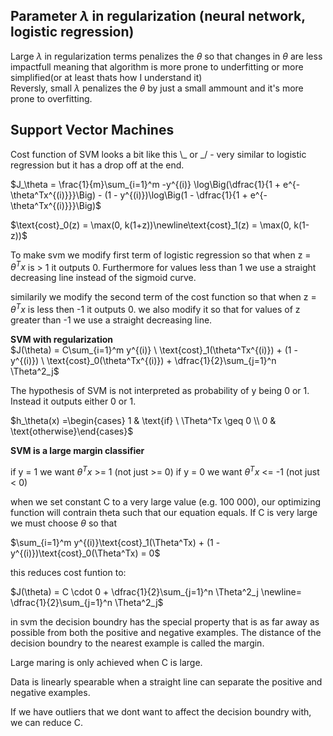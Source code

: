 ## Parameter $\lambda$ in regularization (neural network, logistic regression)
Large $\lambda$ in regularization terms penalizes the $\theta$ so that changes in $\theta$ are less impactfull meaning that algorithm is more prone to underfitting or more simplified(or at least thats how I understand it)\
Reversly, small $\lambda$ penalizes the $\theta$ by just a small ammount and it's more prone to overfitting.

## Support Vector Machines

Cost function of SVM looks a bit like this \\_ or _/ - very similar to logistic regression but it has a drop off at the end.

$J_\theta = \frac{1}{m}\sum_{i=1}^m -y^{(i)} \log\Big(\dfrac{1}{1 + e^{-\theta^Tx^{(i)}}}\Big) - (1 - y^{(i)})\log\Big(1 - \dfrac{1}{1 + e^{-\theta^Tx^{(i)}}}\Big)$

$\text{cost}_0(z) = \max(0, k(1+z))\newline\text{cost}_1(z) = \max(0, k(1-z))$

To make svm we modify  first term of logistic regression so that when z = $\theta^Tx$ is > 1 it outputs 0. Furthermore for values less than 1 we use a straight decreasing line instead of the sigmoid curve.

similarily we modify the second term of the cost function so that when z = $\theta^Tx$ is less then -1 it outputs 0. we also modify it so that for values of z greater than -1 we use a straight decreasing line.

**SVM with regularization**<br>
$J(\theta) = C\sum_{i=1}^m y^{(i)} \ \text{cost}_1(\theta^Tx^{(i)}) + (1 - y^{(i)}) \ \text{cost}_0(\theta^Tx^{(i)}) + \dfrac{1}{2}\sum_{j=1}^n \Theta^2_j$

The hypothesis of SVM is not interpreted as probability of y being 0 or 1. Instead it outputs either 0 or 1.

$h_\theta(x) =\begin{cases}    1 & \text{if} \ \Theta^Tx \geq 0 \\    0 & \text{otherwise}\end{cases}$ 

**SVM is a large margin classifier**

if y = 1 we want $\theta^Tx$ >= 1 (not just >= 0)
if y = 0 we want $\theta^Tx$ <= -1 (not just < 0)

when we set constant C to a very large value (e.g. 100 000), our optimizing function will contrain theta such that our equation equals. If C is very large we must choose $\theta$ so that

$\sum_{i=1}^m y^{(i)}\text{cost}_1(\Theta^Tx) + (1 - y^{(i)})\text{cost}_0(\Theta^Tx) = 0$

this reduces cost funtion to:

$J(\theta) = C \cdot 0 + \dfrac{1}{2}\sum_{j=1}^n \Theta^2_j \newline= \dfrac{1}{2}\sum_{j=1}^n \Theta^2_j$

in svm the decision boundry has the special property that is as far away as possible from both the positive and negative examples. The distance of the decision boundry to the nearest example is called the margin.

Large maring is only achieved when C is large. 

Data is linearly spearable when a straight line can separate the positive and negative examples.

If we have outliers that we dont want to affect the decision boundry with, we can reduce C.